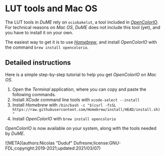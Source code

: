 # LUT tools and Mac OS

The LUT tools in *DuME* rely on `ociobakelut`, a tool included in [*OpenColorIO*](http://opencolorio.org). For technical reasons on *Mac OS*, *DuME* does not include this tool (yet), and you have to install it on your own.

The easiest way to get it is to use [*Homebrew*](http://brew.sh), and install *OpenColorIO* with the command `brew install opencolorio`.

## Detailed instructions

Here is a simple step-by-step tutorial to help you get *OpenColorIO* on *Mac OS*.

1. Open the *Terminal* application, where you can copy and paste the following commands.
2. Install *XCode* command line tools with `xcode-select --install`
3. Install *Homebrew* with `/bin/bash -c "$(curl -fsSL https://raw.githubusercontent.com/Homebrew/install/HEAD/install.sh)"`
4. Install *OpenColorIO* with `brew install opencolorio`

*OpenColorIO* is now available on your system, along with the tools needed by *DuME*.

![META](authors:Nicolas "Duduf" Dufresne;license:GNU-FDL;copyright:2019-2021;updated:2021/03/07)